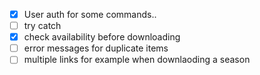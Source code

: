 - [x] User auth for some commands..
- [ ] try catch 
- [x] check availability before downloading 
- [ ] error messages for duplicate items
- [ ] multiple links for example when downlaoding a season 
